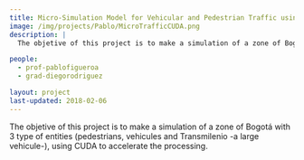 ```yaml
---
title: Micro-Simulation Model for Vehicular and Pedestrian Traffic using CUDA
image: /img/projects/Pablo/MicroTrafficCUDA.png
description: |
  The objetive of this project is to make a simulation of a zone of Bogotá with 3 type of entities (pedestrians, vehicules and Transmilenio -a large vehicule-), using CUDA to accelerate the processing.

people:
  - prof-pablofigueroa
  - grad-diegorodriguez

layout: project
last-updated: 2018-02-06
---
```


The objetive of this project is to make a simulation of a zone of Bogotá with 3 type of entities (pedestrians, vehicules and Transmilenio -a large vehicule-), using CUDA to accelerate the processing.